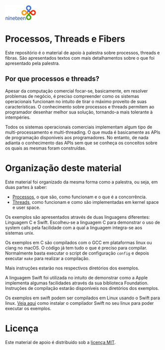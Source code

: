 ![logo](img/nineteen-logo.png)

# Processos, Threads e Fibers

Este repositório é o material de apoio à palestra sobre processos, threads e
fibras. São apresentados textos com mais detalhamentos sobre o que foi
apresentado pela palestra.

## Por que processos e threads?

Apesar da computação comercial focar-se, basicamente, em resolver problemas de
negócio, é preciso compreender como os sistemas operacionais funcionam no
intuito de tirar o máximo proveito de suas características. O conhecimento sobre
processos e threads permitem ao programador desenhar melhor sua solução,
tornando-a mais tolerante à intempéries.

Todos os sistemas operacionais comerciais implementam algum tipo de
multi-processamento e multi-threading. O que muda é basicamente as APIs de
programação disponíveis aos programadores. No entanto, de nada adianta o
conhecimento das APIs sem que se conheça os conceitos sobre os quais as mesmas
foram construídas.

# Organização deste material

Este material foi organizado da mesma forma como a palestra, ou seja, em duas
partes à saber:

- [Processos](processes), o que são, como funcionam e o que é a concorrência.
- [Threads](threads), como funcionam e como são implementadas em kernel space e user space.

Os exemplos são apresentados através de duas linguagens diferentes: Linguagem C
e Swift. Escolheu-se a linguagem C para demonstrar o uso de system calls pela
facilidade com a qual a linguagem integra-se aos sistemas unix.

Os exemplos em C são compilados com o GCC em plataformas linux ou clang no
macOS. O código já tem tudo o que é preciso para compilar. Normalmente basta
executar o script de configuração `config` e depois executar `make` para
realizar a compilação.

Mais instruções estarão nos respectivos diretórios dos exemplos. 

A linguagem Swift foi utilizada no intuito de demonstrar como a Apple implementa
algumas facilidades através da sua biblioteca Foundation. Instruções de
compilação estarão disponíveis nos diretórios dos exemplos.

Os exemplos em swift podem ser compilados em Linux usando o Swift para
linux. [Veja aqui](https://swift.org/download/#using-downloads) como instalar o
compilador Swift no seu linux para poder executar os exemplos.

# Licença

Este material de apoio é distribuído sob a [licença MIT](LICENSE).
